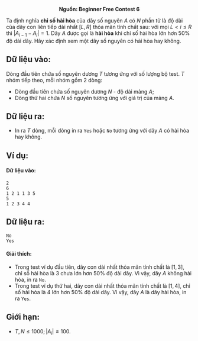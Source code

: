 **<center>Nguồn: Beginner Free Contest 6</center>**

Ta định nghĩa **chỉ số hài hòa** của dãy số nguyên $A$ có $N$ phần tử là độ dài của dãy con liên tiếp dài nhất $[L, R]$ thỏa mãn tính chất sau: với mọi $L < i ≤ R$ thì $|A_{i−1} − A_i| = 1$. Dãy $A$ được gọi là **hài hòa** khi chỉ số hài hòa lớn hơn $50\%$ độ dài dãy. Hãy xác định xem một dãy số nguyên có hài hòa hay không.

## Dữ liệu vào:
Dòng đầu tiên chứa số nguyên dương $T$ tương ứng với số lượng bộ test.
$T$ nhóm tiếp theo, mỗi nhóm gồm $2$ dòng:
- Dòng đầu tiên chứa số nguyên dương $N$ - độ dài mảng $A$;
- Dòng thứ hai chứa $N$ số nguyên tương ứng với giá trị của mảng $A$.

## Dữ liệu ra:
- In ra $T$ dòng, mỗi dòng in ra `Yes` hoặc `No` tương ứng với dãy $A$ có hài hòa hay không.

## Ví dụ:
#### Dữ liệu vào:
```
2
6
1 2 1 1 3 5
5
1 2 3 4 4
```

## Dữ liệu ra:
```
No
Yes
```

#### Giải thích:
- Trong test ví dụ đầu tiên, dãy con dài nhất thỏa mãn tính chất là $[1, 3]$, chỉ số hài hòa là $3$ chưa lớn hơn $50\%$ độ dài dãy. Vì vậy, dãy $A$ không hài hòa, in ra `No`.
- Trong test ví dụ thứ hai, dãy con dài nhất thỏa mãn tính chất là $[1, 4]$, chỉ số hài hòa là $4$ lớn hơn $50\%$ độ dài dãy. Vì vậy, dãy $A$ là dãy hài hòa, in ra `Yes`.

## Giới hạn:
- $T, N ≤ 1000; |A_i| ≤ 100$.